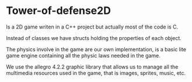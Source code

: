 Tower-of-defense2D
==================

Is a 2D game writen in a C++ project but actually most of the code is C.

Instead of classes we have structs holding the properties of each object.

The physics involve in the game are our own implementation, is a basic lite game engine
containing all the physic laws needed in the game.

We use the allegro 4.2.2 graphic library that allows us to manage all the multimedia
resources used in the game, that is images, sprites, music, etc.
